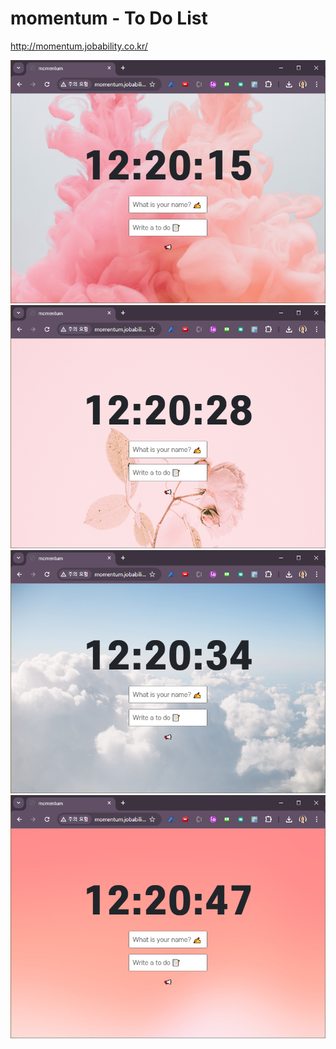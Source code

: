 # momentum - To Do List


http://momentum.jobability.co.kr/


<img src="momentum04.png" />
<img src="momentum03.png" />
<img src="momentum02.png" />
<img src="momentum01.png" />

